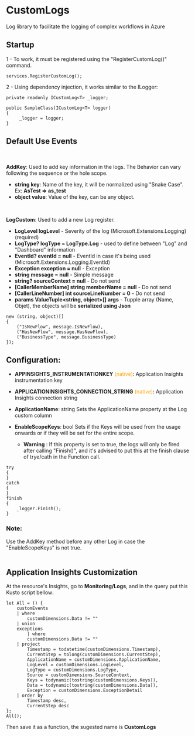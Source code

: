 # **CustomLogs**
Log library to facilitate the logging of complex workflows in Azure

## **Startup**
 1 - To work, it must be registered using the "RegisterCustomLog()" command.

```
services.RegisterCustomLog();
```

2 - Using dependency injection, it works similar to the ILogger: 
```
private readonly ICustomLog<T> _logger;

public SampleClass(ICustomLog<T> logger)
{
     _logger = logger;
}
```

## **Default Use Events**
<br/>

**AddKey**: Used to add key information in the logs. The Behavior can vary following the sequence or the hole scope.
- **string key**: Name of the key, it will be normalized using "Snake Case". Ex: **AsTest => as_test**
- **object value**: Value of the key, can be any object.
</br>

**LogCustom**: Used to add a new Log register.

- **LogLevel logLevel** - Severity of the log (Microsoft.Extensions.Logging)(required)
- **LogType? logType = LogType.Log** - used to define between "Log" and "Dashboard" information
- **EventId? eventId = null** - EventId in case it's being used (Microsoft.Extensions.Logging.EventId)
- **Exception exception = null** - Exception
- **string message = null** - Simple message
- **string? sourceContext = null** - Do not send
- **[CallerMemberName] string memberName = null** - Do not send
- **[CallerLineNumber] int sourceLineNumber = 0**  - Do not send
- **params ValueTuple<string, object>[] args** - Tupple array (Name, Objet), the objects will be **serialized using Json**
```
new (string, object)[]
{
    ("IsNewFlow", message.IsNewFlow),
    ("HasNewFlow", message.HasNewFlow),
    ("BusinessType", message.BusinessType)
});
```

## **Configuration**:

- **APPINSIGHTS_INSTRUMENTATIONKEY** <span style="color:orange">(native)</span>: Application Insights instrumentation key
- **APPLICATIONINSIGHTS_CONNECTION_STRING** <span style="color:orange">(native)</span>: Application Insights connection string
- **ApplicationName**: string Sets the ApplicationName property at the Log custom column
- **EnableScopeKeys**: bool Sets if the Keys will be used from the usage onwards or if they will be set for the entire scope.

    - **Warning** : If this property is set to true, the logs will only be fired after calling "Finish()", and it's advised to put this at the finish clause of trye/cath in the Function call.

```
try
{
}
catch
{
}
finish
{
    _logger.Finish();
}
```
### **Note**:

Use the AddKey method before any other Log in case the "EnableScopeKeys" is not true.
<br/>
<br/>

## Application Insights Customization

At the resource's Insights, go to **Monitoring/Logs**, and in the query put this Kusto script bellow:

```
let All = () {
    customEvents
    | where 
        customDimensions.Data != ""
    | union
    exceptions
        | where 
        customDimensions.Data != ""
    | project
        Timestamp = todatetime(customDimensions.Timestamp),
        CurrentStep = tolong(customDimensions.CurrentStep),
        ApplicationName = customDimensions.ApplicationName,
        LogLevel = customDimensions.LogLevel,
        LogType = customDimensions.LogType,
        Source = customDimensions.SourceContext,
        Keys = todynamic(tostring(customDimensions.Keys)),
        Data = todynamic(tostring(customDimensions.Data)),
        Exception = customDimensions.ExceptionDetail
    | order by
        Timestamp desc,
        CurrentStep desc
};
All();
```

Then save it as a function, the sugested name is **CustomLogs**
